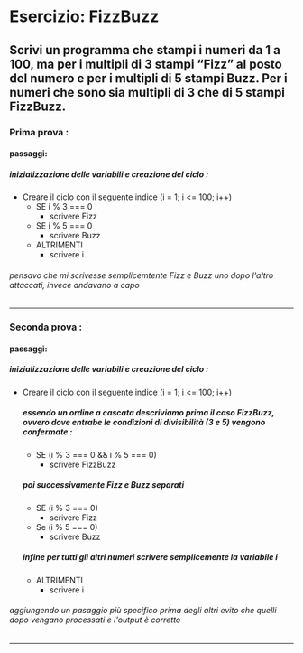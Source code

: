 # Esercizio: FizzBuzz
Scrivi un programma che stampi i numeri da 1 a 100,
ma per i multipli di 3 stampi “Fizz” al posto del numero e per i multipli di 5 stampi Buzz.
Per i numeri che sono sia multipli di 3 che di 5 stampi FizzBuzz.
---
### Prima prova :
#### passaggi:
##### inizializzazione delle variabili e creazione del ciclo :
- Creare il ciclo con il seguente indice (i = 1; i <= 100; i++)
    - SE i % 3 === 0 
        - scrivere Fizz
    - SE i % 5 === 0
        - scrivere Buzz
    - ALTRIMENTI
        - scrivere i
###### pensavo che mi scrivesse semplicemtente Fizz e Buzz uno dopo l'altro attaccati, invece andavano a capo
---
### Seconda prova :
#### passaggi:
##### inizializzazione delle variabili e creazione del ciclo :
- Creare il ciclo con il seguente indice (i = 1; i <= 100; i++)
    ##### essendo un ordine a cascata descriviamo prima il caso FizzBuzz, ovvero dove entrabe le condizioni di divisibilità (3 e 5) vengono confermate :
    - SE (i % 3 === 0 && i % 5 === 0)
        - scrivere FizzBuzz
    ##### poi successivamente Fizz e Buzz separati
    - SE (i % 3 === 0)
        - scrivere Fizz
    - Se (i % 5 === 0)
        - scrivere Buzz
    ##### infine per tutti gli altri numeri scrivere semplicemente la variabile i
    - ALTRIMENTI
        - scrivere i
###### aggiungendo un pasaggio più specifico prima degli altri evito che quelli dopo vengano processati e l'output è corretto
---